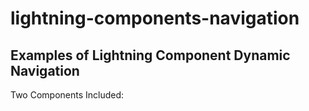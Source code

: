 # lightning-components-navigation
## Examples of Lightning Component Dynamic Navigation

Two Components Included:
